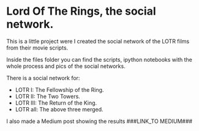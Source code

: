 # Lord Of The Rings, the social network.

This is a little project were I created the social network of the LOTR films from their movie scripts.       

Inside the files folder you can find the scripts, ipython notebooks with the whole process and pics of the social networks.   

There is a social network for:

* LOTR I: The Fellowship of the Ring.
* LOTR II: The Two Towers.
* LOTR III: The Return of the King.
* LOTR all: The above three merged.

I also made a Medium post showing the results ###LINK_TO MEDIUM###
